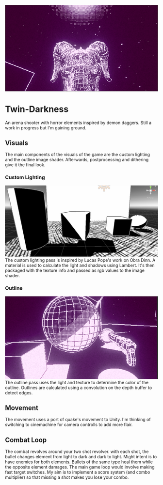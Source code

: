 <img src="Media/Thumbnail.png" width = "900">   

# Twin-Darkness
 
An arena shooter with horror elements inspired by demon daggers. Still a work in progress but I'm gaining ground.

## Visuals
  The main components of the visuals of the game are the custom lighting and the outline image shader. Afterwards, postprocessing and dithering give it the final look.
  ### Custom Lighting
  <img src="Media/Lighting.png" width = "700">   
    The custom lighting pass is inspired by Lucas Pope's work on Obra Dinn. A material is used to calculate the light and shadows using Lambert. It's then packaged with 
    the texture info and passed as rgb values to the image shader.
    
  ### Outline
  <img src="Media/AddedEffects.png" width = "600"> 
    The outline pass uses the light and texture to determine the color of the outline. Outlines are calculated using a convolution on the depth buffer to detect edges.

## Movement
  The movement uses a port of quake's movement to Unity. I'm thinking of switching to cinemachine for camera controlls to add more flair. 
  
## Combat Loop
  The combat revolves around your two shot revolver. with each shot, the bullet changes element from light to dark and dark to light. Might intent is to have enemies
  for both elements. Bullets of the same type heal them while the opposite element damages. The main game loop would involve making fast target switches. My aim is to
  implement a score system (and combo multiplier) so that missing a shot makes you lose your combo.
